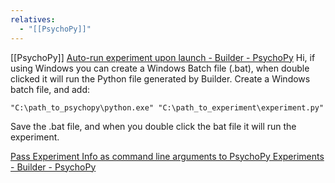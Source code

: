 ```yaml
---
relatives:
  - "[[PsychoPy]]"
---
```


[[PsychoPy]]
[Auto-run experiment upon launch - Builder - PsychoPy](https://discourse.psychopy.org/t/auto-run-experiment-upon-launch/9745/2)
Hi, if using Windows you can create a Windows Batch file (.bat), when double clicked it will run the Python file generated by Builder. Create a Windows batch file, and add:

`"C:\path_to_psychopy\python.exe" "C:\path_to_experiment\experiment.py"`

Save the .bat file, and when you double click the bat file it will run the experiment.

[Pass Experiment Info as command line arguments to PsychoPy Experiments - Builder - PsychoPy](https://discourse.psychopy.org/t/pass-experiment-info-as-command-line-arguments-to-psychopy-experiments/6984/3)